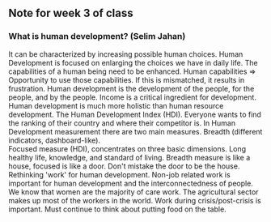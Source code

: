 ## Note for week 3 of class

### What is human development? (Selim Jahan)
It can be characterized by increasing possible human choices. 
Human Development is focused on enlarging the choices we have in daily life.
The capabilities of a human being need to be enhanced.
Human capabilities => Opportunity to use those capabilities.
If this is mismatched, it results in frustration.
Human development is the development of the people, for the people, and by the people. 
Income is a critical ingredient for development. 
Human development is much more holistic than human resource development.
The Human Development Index (HDI). Everyone wants to find the ranking of their country and where their competitor is. 
In Human Development measurement there are two main measures. 
Breadth (different indicators, dashboard-like).  
Focused measure (HDI), concentrates on three basic dimensions. Long healthy life, knowledge, and standard of living. 
Breadth measure is like a house, focused is like a door. 
Don't mistake the door to be the house. 
Rethinking 'work' for human development.
Non-job related work is important for human development and the interconnectedness of people.
We know that women are the majority of care work. 
The agricultural sector makes up most of the workers in the world.
Work during crisis/post-crisis is important. Must continue to think about putting food on the table. 
